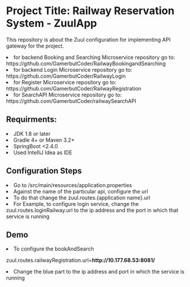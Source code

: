 # Project Title: Railway Reservation System - ZuulApp
This repository is about the Zuul configuration for implementing API gateway for the project.<br>
<li>for backend Booking and Searching Microservice repository go to: https://github.com/GamerbutCoder/RailwayBookingandSearching</li>
<li>for backend Login Microservice repository go to: https://github.com/GamerbutCoder/RailwayLogin</li>
<li>for Register Microservice repository go to: https://github.com/GamerbutCoder/RailwayRegistration</li>
<li>for SearchAPI Microservice repository go to: https://github.com/GamerbutCoder/railwaySearchAPI</li>


<h2>Requirments: </h2>
<li>JDK 1.8 or later</li>
<li>Gradle 4+ or Maven 3.2+</li>
<li>SpringBoot <2.4.0</li>
<li>Used IntelliJ Idea as IDE</li>

<h2>Configuration Steps</h2>
<li>Go to /src/main/resources/application.properties</li>
<li>Against the name of the particular api, configure the url</li>
<li>To do that change the zuul.routes.{application name}.url</li>
<li>For Example, to configure login service, change the zuul.routes.loginRailway.url to the ip address and the port in which that service is running</li>

<h2>Demo</h2>
<li>To configure the bookAndSearch</li>
<p>zuul.routes.railwayRegistration.url=<b>http://10.177.68.53:8081/</b><p>
<li>Change the blue part to the ip address and port in which the service is running</li>
